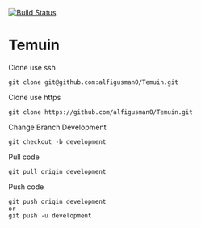 [![Build Status](https://travis-ci.org/alfigusman0/Temuin.svg?branch=master)](https://travis-ci.org/alfigusman0/Temuin)
# Temuin
Clone use ssh  
~~~~
git clone git@github.com:alfigusman0/Temuin.git
~~~~
Clone use https  
~~~~
git clone https://github.com/alfigusman0/Temuin.git
~~~~
Change Branch Development
~~~~
git checkout -b development
~~~~
Pull code
~~~~
git pull origin development
~~~~
Push code
~~~~
git push origin development
or
git push -u development
~~~~


